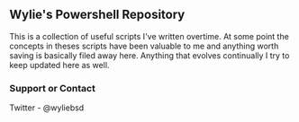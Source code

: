 ## Wylie's Powershell Repository

This is a collection of useful scripts I've written overtime.  At some point the concepts in theses scripts have been valuable to me and anything worth saving is basically filed away here.  Anything that evolves continually I try to keep updated here as well. 

### Support or Contact

Twitter - @wyliebsd
